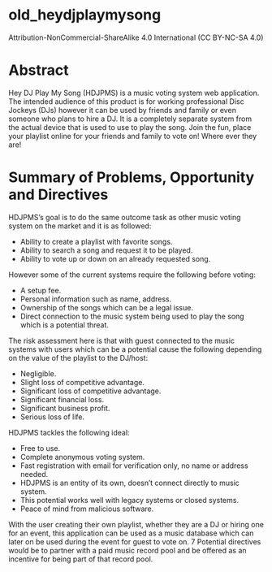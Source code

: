 # old_heydjplaymysong
Attribution-NonCommercial-ShareAlike 4.0 International (CC BY-NC-SA 4.0)

# Abstract
Hey DJ Play My Song (HDJPMS) is a music voting system web application. The intended audience of this product is for working professional Disc Jockeys (DJs) however it can be used by friends and family or even someone who plans to hire a DJ. It is a completely separate system from the actual device that is used to use to play the song.
Join the fun, place your playlist online for your friends and family to vote on! Where ever they are!


# Summary of Problems, Opportunity and Directives
HDJPMS’s goal is to do the same outcome task as other music voting system on the market and it is as followed:
* Ability to create a playlist with favorite songs.
* Ability to search a song and request it to be played.
* Ability to vote up or down on an already requested song.

However some of the current systems require the following before voting:
* A setup fee.
* Personal information such as name, address.
* Ownership of the songs which can be a legal issue.
* Direct connection to the music system being used to play the song which is a potential threat.

The risk assessment here is that with guest connected to the music systems with users which can be a potential cause the following depending on the value of the playlist to the DJ/host:
* Negligible.
* Slight loss of competitive advantage.
* Significant loss of competitive advantage.
* Significant financial loss.
* Significant business profit.
* Serious loss of life.

HDJPMS tackles the following ideal:
* Free to use.
* Complete anonymous voting system.
* Fast registration with email for verification only, no name or address needed.
* HDJPMS is an entity of its own, doesn’t connect directly to music system.
* This potential works well with legacy systems or closed systems.
* Peace of mind from malicious software.

With the user creating their own playlist, whether they are a DJ or hiring one for an event, this application can be used as a music database which can later on be used during the event for guest to vote on.
 7
Potential directives would be to partner with a paid music record pool and be offered as an incentive for being part of that record pool.
